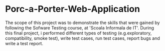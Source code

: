 # Porc-a-Porter-Web-Application
The scope of this project was to demonstrate the skills that were gained by following the Sofware Testing course, at 'Scoala Informala de IT'. During this final project, i performed different types of testing (e.g.exploratory, compatibility, smoke test), write test cases, run test cases, report bugs and write a test report.
